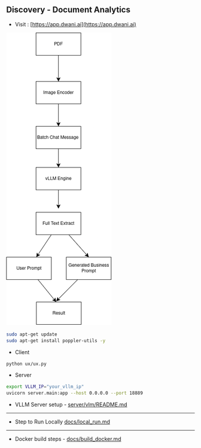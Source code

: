 ## Discovery - Document Analytics


- Visit : [https://app.dwani.ai](https://app.dwani.ai)


![Discovery](docs/images/document_extract.png "Discovery") 


```bash
sudo apt-get update
sudo apt-get install poppler-utils -y
```


- Client

```bash
python ux/ux.py
```
- Server
```bash    
export VLLM_IP="your_vllm_ip"
uvicorn server.main:app --host 0.0.0.0 --port 18889
```

- VLLM Server setup - [server/vlm/README.md](server/vlm/README.md)

---


- Step to Run Locally [docs/local_run.md](docs/local_run.md)


---

- Docker build steps - [docs/build_docker.md](docs/build_docker.md)

